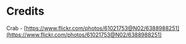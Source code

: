 # Credits

Crab - [https://www.flickr.com/photos/61021753@N02/6388988251](https://www.flickr.com/photos/61021753@N02/6388988251)
